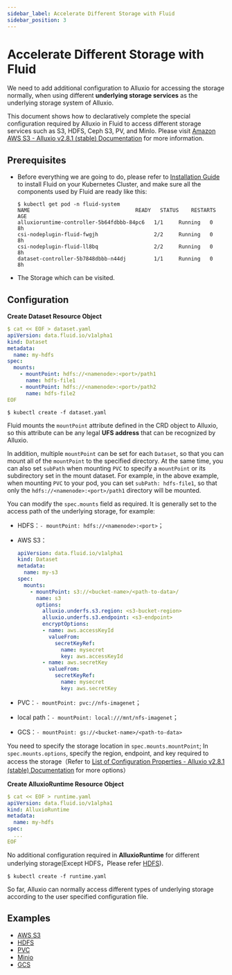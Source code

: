 ```yaml
---
sidebar_label: Accelerate Different Storage with Fluid
sidebar_position: 3
---
```


# Accelerate Different Storage with Fluid

We need to add additional configuration to Alluxio for accessing the storage normally, when using different **underlying storage services** as the underlying storage system of Alluxio.

This document shows how to declaratively complete the special configuration required by Alluxio in Fluid to access different storage services such as S3, HDFS, Ceph S3, PV, and MinIo. Please visit [Amazon AWS S3 - Alluxio v2.8.1 (stable) Documentation](https://docs.alluxio.io/os/user/stable/en/ufs/S3.html) for more  information.

## Prerequisites
- Before everything we are going to do, please refer to [Installation Guide](/docs/get-started/installation) to install Fluid on your Kubernetes Cluster, and make sure all the components used by Fluid are ready like this:

    ~~~ shell
    $ kubectl get pod -n fluid-system
    NAME                                  READY   STATUS    RESTARTS   AGE
    alluxioruntime-controller-5b64fdbbb-84pc6   1/1     Running   0          8h
    csi-nodeplugin-fluid-fwgjh                  2/2     Running   0          8h
    csi-nodeplugin-fluid-ll8bq                  2/2     Running   0          8h
    dataset-controller-5b7848dbbb-n44dj         1/1     Running   0          8h
    ~~~

- The Storage which can be visited.

## Configuration

**Create Dataset Resource Object**

``` yaml
$ cat << EOF > dataset.yaml
apiVersion: data.fluid.io/v1alpha1
kind: Dataset
metadata:
  name: my-hdfs
spec:
  mounts:
    - mountPoint: hdfs://<namenode>:<port>/path1
      name: hdfs-file1
    - mountPoint: hdfs://<namenode>:<port>/path2
      name: hdfs-file2
EOF
```

```
$ kubectl create -f dataset.yaml
```


Fluid mounts the `mountPoint` attribute defined in the CRD object to Alluxio, so this attribute can be any legal **UFS address** that can be recognized by Alluxio.

In addition, multiple `mountPoint` can be set for each `Dataset`, so that you can mount all of the `mountPoint` to the specified directory. At the same time, you can also set `subPath` when mounting `PVC` to specify a `mountPoint` or its subdirectory set in the mount dataset. For example, in the above example, when mounting `PVC` to your pod, you can set `subPath: hdfs-file1`, so that only the `hdfs://<namenode>:<port>/path1` directory will be mounted.

You can modify the `spec.mounts` field as required. It is generally set to the access path of the underlying storage, for example:

* HDFS：`- mountPoint: hdfs://<namenode>:<port>`；

* AWS S3：

    ``` yaml
    apiVersion: data.fluid.io/v1alpha1
    kind: Dataset
    metadata:
      name: my-s3
    spec:
      mounts:
        - mountPoint: s3://<bucket-name>/<path-to-data>/
          name: s3
          options:
            alluxio.underfs.s3.region: <s3-bucket-region>
            alluxio.underfs.s3.endpoint: <s3-endpoint>
            encryptOptions:
            - name: aws.accessKeyId
              valueFrom:
                secretKeyRef:
                  name: mysecret
                  key: aws.accessKeyId
            - name: aws.secretKey
              valueFrom:
                secretKeyRef:
                  name: mysecret
                  key: aws.secretKey
    ```

* PVC：`- mountPoint: pvc://nfs-imagenet`；

* local path：`- mountPoint: local:///mnt/nfs-imagenet`；

* GCS：`- mountPoint: gs://<bucket-name>/<path-to-data>`

You need to specify the storage location in `spec.mounts.mountPoint`; In `spec.mounts.options`, specify the region, endpoint, and key required to access the storage（Refer to [List of Configuration Properties - Alluxio v2.8.1 (stable) Documentation](https://docs.alluxio.io/os/user/stable/en/reference/Properties-List.html) for more options）



**Create AlluxioRuntime Resource Object**

``` yaml
$ cat << EOF > runtime.yaml
apiVersion: data.fluid.io/v1alpha1
kind: AlluxioRuntime
metadata:
  name: my-hdfs
spec:
  ...
EOF
```

No additional configuration required in **AlluxioRuntime** for different underlying storage(Except HDFS，Please refer [HDFS](/docs/tutorials/dataset-creation/accelerate-data-accessing-hdfs)).

```
$ kubectl create -f runtime.yaml
```

So far, Alluxio can normally access different types of underlying storage according to the user specified configuration file.



## Examples

* [AWS S3](https://github.com/fluid-cloudnative/fluid/blob/master/docs/en/samples/s3_configuration.md)
* [HDFS](/docs/tutorials/dataset-creation/accelerate-data-accessing-hdfs.md)
* [PVC](/docs/tutorials/storage-acceleration/accelerate-pvc-with-fluid.md)
* [Minio](https://github.com/fluid-cloudnative/fluid/blob/master/docs/en/samples/accelerate_s3_minio.md)
* [GCS](https://github.com/fluid-cloudnative/fluid/blob/master/docs/en/samples/gcs_configuration.md)